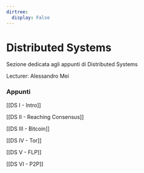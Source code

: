 ```yaml
---
dirtree:
  display: False
---
```


# Distributed Systems

Sezione dedicata agli appunti di Distributed Systems

Lecturer: Alessandro Mei

### Appunti

[[DS I - Intro]]

[[DS II - Reaching Consensus]]

[[DS III - Bitcoin]]

[[DS IV - Tor]]

[[DS V - FLP]]

[[DS VI - P2P]]
